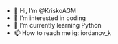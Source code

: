 - 👋 Hi, I’m @KriskoAGM
- 👀 I’m interested in coding 
- 🌱 I’m currently learning Python
- 📫 How to reach me ig: iordanov_k

<!---
KriskoAGM/KriskoAGM is a ✨ special ✨ repository because its `README.md` (this file) appears on your GitHub profile.
You can click the Preview link to take a look at your changes.
--->
